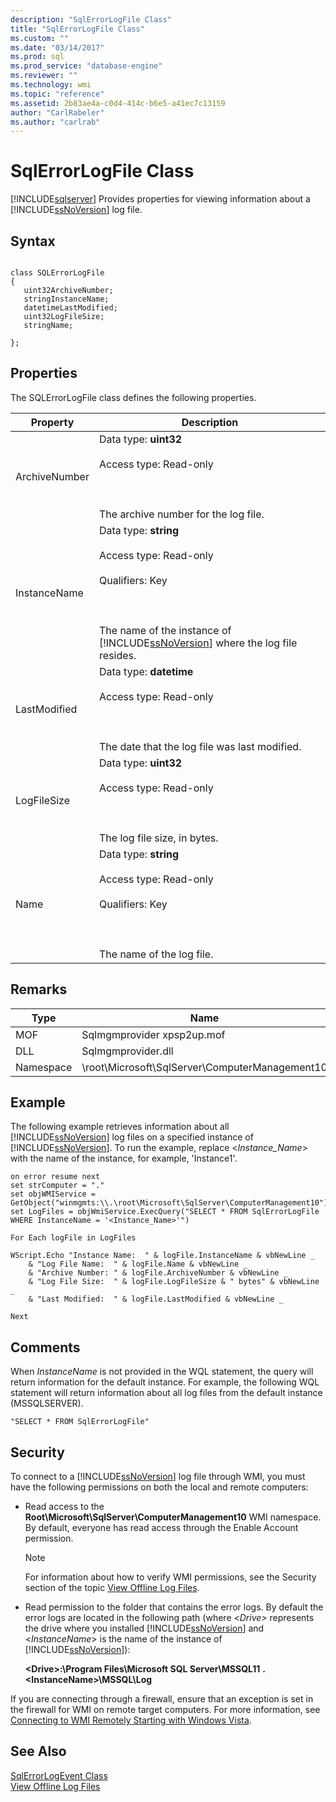 ```yaml
---
description: "SqlErrorLogFile Class"
title: "SqlErrorLogFile Class"
ms.custom: ""
ms.date: "03/14/2017"
ms.prod: sql
ms.prod_service: "database-engine"
ms.reviewer: ""
ms.technology: wmi
ms.topic: "reference"
ms.assetid: 2b83ae4a-c0d4-414c-b6e5-a41ec7c13159
author: "CarlRabeler"
ms.author: "carlrab"
---
```

# SqlErrorLogFile Class
[!INCLUDE[sqlserver](../../includes/applies-to-version/sqlserver.md)]
  Provides properties for viewing information about a [!INCLUDE[ssNoVersion](../../includes/ssnoversion-md.md)] log file.  
  
## Syntax  
  
```  
  
class SQLErrorLogFile  
{  
   uint32ArchiveNumber;  
   stringInstanceName;  
   datetimeLastModified;  
   uint32LogFileSize;  
   stringName;  
  
};  
```  
  
## Properties  
 The SQLErrorLogFile class defines the following properties.  
  
| Property | Description |
| -------- | ----------- |
|ArchiveNumber|Data type: **uint32**<br /><br /> Access type: Read-only<br /><br /> <br /><br /> The archive number for the log file.|  
|InstanceName|Data type: **string**<br /><br /> Access type: Read-only<br /><br /> Qualifiers: Key<br /><br /> <br /><br /> The name of the instance of [!INCLUDE[ssNoVersion](../../includes/ssnoversion-md.md)] where the log file resides.|  
|LastModified|Data type: **datetime**<br /><br /> Access type: Read-only<br /><br /> <br /><br /> The date that the log file was last modified.|  
|LogFileSize|Data type: **uint32**<br /><br /> Access type: Read-only<br /><br /> <br /><br /> The log file size, in bytes.|  
|Name|Data type: **string**<br /><br /> Access type: Read-only<br /><br /> Qualifiers: Key<br /><br /> <br /><br /> The name of the log file.|  
  
## Remarks  
  
| Type | Name |
| ---- | ---- |
|MOF|Sqlmgmprovider xpsp2up.mof|  
|DLL|Sqlmgmprovider.dll|  
|Namespace|\root\Microsoft\SqlServer\ComputerManagement10|  
  
## Example  
 The following example retrieves information about all [!INCLUDE[ssNoVersion](../../includes/ssnoversion-md.md)] log files on a specified instance of [!INCLUDE[ssNoVersion](../../includes/ssnoversion-md.md)]. To run the example, replace \<*Instance_Name*> with the name of the instance, for example, 'Instance1'.  
  
```  
on error resume next  
set strComputer = "."  
set objWMIService = GetObject("winmgmts:\\.\root\Microsoft\SqlServer\ComputerManagement10")  
set LogFiles = objWmiService.ExecQuery("SELECT * FROM SqlErrorLogFile WHERE InstanceName = '<Instance_Name>'")  
  
For Each logFile in LogFiles  
  
WScript.Echo "Instance Name:  " & logFile.InstanceName & vbNewLine _  
    & "Log File Name:  " & logFile.Name & vbNewLine _  
    & "Archive Number: " & logFile.ArchiveNumber & vbNewLine _  
    & "Log File Size:  " & logFile.LogFileSize & " bytes" & vbNewLine _  
    & "Last Modified:  " & logFile.LastModified & vbNewLine _  
  
Next   
```  
  
## Comments  
 When *InstanceName* is not provided in the WQL statement, the query will return information for the default instance. For example, the following WQL statement will return information about all log files from the default instance (MSSQLSERVER).  
  
```  
"SELECT * FROM SqlErrorLogFile"  
```  
  
## Security  
 To connect to a [!INCLUDE[ssNoVersion](../../includes/ssnoversion-md.md)] log file through WMI, you must have the following permissions on both the local and remote computers:  
  
-   Read access to the **Root\Microsoft\SqlServer\ComputerManagement10** WMI namespace. By default, everyone has read access through the Enable Account permission.  
  
    > [!NOTE]  
    >  For information about how to verify WMI permissions, see the Security section of the topic [View Offline Log Files](../../relational-databases/logs/view-offline-log-files.md).  
  
-   Read permission to the folder that contains the error logs. By default the error logs are located in the following path (where \<*Drive>* represents the drive where you installed [!INCLUDE[ssNoVersion](../../includes/ssnoversion-md.md)] and \<*InstanceName*> is the name of the instance of [!INCLUDE[ssNoVersion](../../includes/ssnoversion-md.md)]):  
  
     **\<Drive>:\Program Files\Microsoft SQL Server\MSSQL11** **.\<InstanceName>\MSSQL\Log**  
  
 If you are connecting through a firewall, ensure that an exception is set in the firewall for WMI on remote target computers. For more information, see [Connecting to WMI Remotely Starting with Windows Vista](https://go.microsoft.com/fwlink/?LinkId=178848).  
  
## See Also  
 [SqlErrorLogEvent Class](../../relational-databases/wmi-provider-configuration-classes/sqlerrorlogevent-class.md)   
 [View Offline Log Files](../../relational-databases/logs/view-offline-log-files.md)  
  
  
